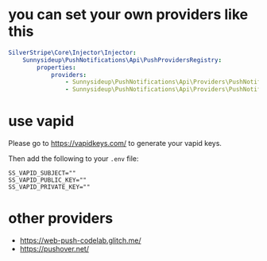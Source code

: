 
# you can set your own providers like this

```yml
SilverStripe\Core\Injector\Injector:
    Sunnysideup\PushNotifications\Api\PushProvidersRegistry:
        properties:
            providers:
                - Sunnysideup\PushNotifications\Api\Providers\PushNotificationEmail
                - Sunnysideup\PushNotifications\Api\Providers\PushNotificationVapid
```

# use vapid

Please go to <https://vapidkeys.com/> to generate your vapid keys.

Then add the following to your `.env` file:

```env
SS_VAPID_SUBJECT=""
SS_VAPID_PUBLIC_KEY=""
SS_VAPID_PRIVATE_KEY=""
```

# other providers

- <https://web-push-codelab.glitch.me/>
- <https://pushover.net/>
